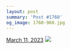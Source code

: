 ```yaml
---
layout: post
summary: 'Post #1760'
og_image: 1760-960.jpg
---
```


<p>
  <time>
    <a href="/1760">March 11, 2023</a>
  </time>
  <a href="/1760">
    <img src="{{ site.assets_url }}/1760-480.jpg" srcset="{{ site.assets_url }}/1760-240.jpg 240w, {{ site.assets_url }}/1760-480.jpg 480w, {{ site.assets_url }}/1760-720.jpg 720w, {{ site.assets_url }}/1760-960.jpg 960w" sizes="(min-width: 700px) 50vw, calc(100vw - 2rem)" />
  </a>
</p>
